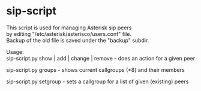 # sip-script
This script is used for managing Asterisk sip peers                                       
by editing "/etc/asterisk/asterisco/users.conf" file.                                     
Backup of the old file is saved under the "backup" subdir.                                
                                                                                          
Usage:                                                                                    
  sip-script.py show | add | change | remove <peer>        - does an action for a given peer
  
  sip-script.py groups     - shows current callgroups (*8) and their members
  
  sip-script.py setgroup   - sets a callgroup for a list of given (existing) peers
  
